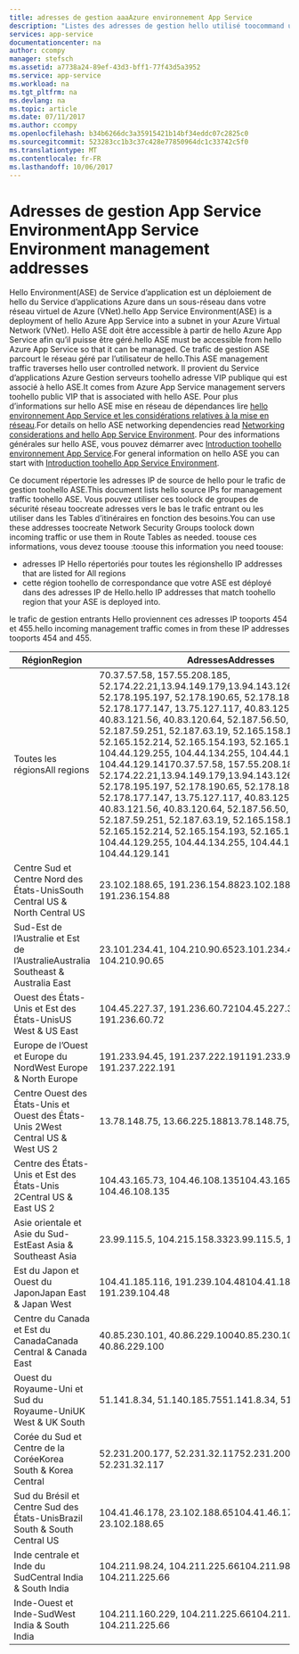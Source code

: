 ```yaml
---
title: adresses de gestion aaaAzure environnement App Service
description: "Listes des adresses de gestion hello utilisé toocommand un environnement App Service"
services: app-service
documentationcenter: na
author: ccompy
manager: stefsch
ms.assetid: a7738a24-89ef-43d3-bff1-77f43d5a3952
ms.service: app-service
ms.workload: na
ms.tgt_pltfrm: na
ms.devlang: na
ms.topic: article
ms.date: 07/11/2017
ms.author: ccompy
ms.openlocfilehash: b34b6266dc3a35915421b14bf34eddc07c2825c0
ms.sourcegitcommit: 523283cc1b3c37c428e77850964dc1c33742c5f0
ms.translationtype: MT
ms.contentlocale: fr-FR
ms.lasthandoff: 10/06/2017
---
```

# <a name="app-service-environment-management-addresses"></a><span data-ttu-id="3c56c-103">Adresses de gestion App Service Environment</span><span class="sxs-lookup"><span data-stu-id="3c56c-103">App Service Environment management addresses</span></span>

<span data-ttu-id="3c56c-104">Hello Environment(ASE) de Service d’application est un déploiement de hello du Service d’applications Azure dans un sous-réseau dans votre réseau virtuel de Azure (VNet).</span><span class="sxs-lookup"><span data-stu-id="3c56c-104">hello App Service Environment(ASE) is a deployment of hello Azure App Service into a subnet in your Azure Virtual Network (VNet).</span></span>  <span data-ttu-id="3c56c-105">Hello ASE doit être accessible à partir de hello Azure App Service afin qu’il puisse être géré.</span><span class="sxs-lookup"><span data-stu-id="3c56c-105">hello ASE must be accessible from hello Azure App Service so that it can be managed.</span></span>  <span data-ttu-id="3c56c-106">Ce trafic de gestion ASE parcourt le réseau géré par l’utilisateur de hello.</span><span class="sxs-lookup"><span data-stu-id="3c56c-106">This ASE management traffic traverses hello user controlled network.</span></span>  <span data-ttu-id="3c56c-107">Il provient du Service d’applications Azure Gestion serveurs toohello adresse VIP publique qui est associé à hello ASE.</span><span class="sxs-lookup"><span data-stu-id="3c56c-107">It comes from Azure App Service management servers toohello public VIP that is associated with hello ASE.</span></span>  <span data-ttu-id="3c56c-108">Pour plus d’informations sur hello ASE mise en réseau de dépendances lire [hello environnement App Service et les considérations relatives à la mise en réseau][networking].</span><span class="sxs-lookup"><span data-stu-id="3c56c-108">For details on hello ASE networking dependencies read [Networking considerations and hello App Service Environment][networking].</span></span>  <span data-ttu-id="3c56c-109">Pour des informations générales sur hello ASE, vous pouvez démarrer avec [Introduction toohello environnement App Service][intro].</span><span class="sxs-lookup"><span data-stu-id="3c56c-109">For general information on hello ASE you can start with [Introduction toohello App Service Environment][intro].</span></span>

<span data-ttu-id="3c56c-110">Ce document répertorie les adresses IP de source de hello pour le trafic de gestion toohello ASE.</span><span class="sxs-lookup"><span data-stu-id="3c56c-110">This document lists hello source IPs for management traffic toohello ASE.</span></span> <span data-ttu-id="3c56c-111">Vous pouvez utiliser ces toolock de groupes de sécurité réseau toocreate adresses vers le bas le trafic entrant ou les utiliser dans les Tables d’itinéraires en fonction des besoins.</span><span class="sxs-lookup"><span data-stu-id="3c56c-111">You can use these addresses toocreate Network Security Groups toolock down incoming traffic or use them in Route Tables as needed.</span></span>  <span data-ttu-id="3c56c-112">toouse ces informations, vous devez toouse :</span><span class="sxs-lookup"><span data-stu-id="3c56c-112">toouse this information you need toouse:</span></span>

* <span data-ttu-id="3c56c-113">adresses IP Hello répertoriés pour toutes les régions</span><span class="sxs-lookup"><span data-stu-id="3c56c-113">hello IP addresses that are listed for All regions</span></span>
* <span data-ttu-id="3c56c-114">cette région toohello de correspondance que votre ASE est déployé dans des adresses IP de Hello.</span><span class="sxs-lookup"><span data-stu-id="3c56c-114">hello IP addresses that match toohello region that your ASE is deployed into.</span></span>

<span data-ttu-id="3c56c-115">le trafic de gestion entrants Hello proviennent ces adresses IP tooports 454 et 455.</span><span class="sxs-lookup"><span data-stu-id="3c56c-115">hello incoming management traffic comes in from these IP addresses tooports 454 and 455.</span></span>

| <span data-ttu-id="3c56c-116">Région</span><span class="sxs-lookup"><span data-stu-id="3c56c-116">Region</span></span> | <span data-ttu-id="3c56c-117">Adresses</span><span class="sxs-lookup"><span data-stu-id="3c56c-117">Addresses</span></span> |
|--------|-----------|
| <span data-ttu-id="3c56c-118">Toutes les régions</span><span class="sxs-lookup"><span data-stu-id="3c56c-118">All regions</span></span> | <span data-ttu-id="3c56c-119">70.37.57.58, 157.55.208.185, 52.174.22.21,13.94.149.179,13.94.143.126,13.94.141.115, 52.178.195.197, 52.178.190.65, 52.178.184.149, 52.178.177.147, 13.75.127.117, 40.83.125.161, 40.83.121.56, 40.83.120.64, 52.187.56.50, 52.187.63.37, 52.187.59.251, 52.187.63.19, 52.165.158.140, 52.165.152.214, 52.165.154.193, 52.165.153.122, 104.44.129.255, 104.44.134.255, 104.44.129.243, 104.44.129.141</span><span class="sxs-lookup"><span data-stu-id="3c56c-119">70.37.57.58, 157.55.208.185, 52.174.22.21,13.94.149.179,13.94.143.126,13.94.141.115, 52.178.195.197, 52.178.190.65, 52.178.184.149, 52.178.177.147, 13.75.127.117, 40.83.125.161, 40.83.121.56, 40.83.120.64, 52.187.56.50, 52.187.63.37, 52.187.59.251, 52.187.63.19, 52.165.158.140, 52.165.152.214, 52.165.154.193, 52.165.153.122, 104.44.129.255, 104.44.134.255, 104.44.129.243, 104.44.129.141</span></span> |
| <span data-ttu-id="3c56c-120">Centre Sud et Centre Nord des États-Unis</span><span class="sxs-lookup"><span data-stu-id="3c56c-120">South Central US & North Central US</span></span> | <span data-ttu-id="3c56c-121">23.102.188.65, 191.236.154.88</span><span class="sxs-lookup"><span data-stu-id="3c56c-121">23.102.188.65, 191.236.154.88</span></span> |
| <span data-ttu-id="3c56c-122">Sud-Est de l’Australie et Est de l’Australie</span><span class="sxs-lookup"><span data-stu-id="3c56c-122">Australia Southeast & Australia East</span></span> | <span data-ttu-id="3c56c-123">23.101.234.41, 104.210.90.65</span><span class="sxs-lookup"><span data-stu-id="3c56c-123">23.101.234.41, 104.210.90.65</span></span> |
| <span data-ttu-id="3c56c-124">Ouest des États-Unis et Est des États-Unis</span><span class="sxs-lookup"><span data-stu-id="3c56c-124">US West & US East</span></span> | <span data-ttu-id="3c56c-125">104.45.227.37, 191.236.60.72</span><span class="sxs-lookup"><span data-stu-id="3c56c-125">104.45.227.37, 191.236.60.72</span></span> |
| <span data-ttu-id="3c56c-126">Europe de l’Ouest et Europe du Nord</span><span class="sxs-lookup"><span data-stu-id="3c56c-126">West Europe & North Europe</span></span> | <span data-ttu-id="3c56c-127">191.233.94.45, 191.237.222.191</span><span class="sxs-lookup"><span data-stu-id="3c56c-127">191.233.94.45, 191.237.222.191</span></span> |
| <span data-ttu-id="3c56c-128">Centre Ouest des États-Unis et Ouest des États-Unis 2</span><span class="sxs-lookup"><span data-stu-id="3c56c-128">West Central US & West US 2</span></span> | <span data-ttu-id="3c56c-129">13.78.148.75, 13.66.225.188</span><span class="sxs-lookup"><span data-stu-id="3c56c-129">13.78.148.75, 13.66.225.188</span></span> |
| <span data-ttu-id="3c56c-130">Centre des États-Unis et Est des États-Unis 2</span><span class="sxs-lookup"><span data-stu-id="3c56c-130">Central US & East US 2</span></span> | <span data-ttu-id="3c56c-131">104.43.165.73, 104.46.108.135</span><span class="sxs-lookup"><span data-stu-id="3c56c-131">104.43.165.73, 104.46.108.135</span></span> |
| <span data-ttu-id="3c56c-132">Asie orientale et Asie du Sud-Est</span><span class="sxs-lookup"><span data-stu-id="3c56c-132">East Asia & Southeast Asia</span></span> | <span data-ttu-id="3c56c-133">23.99.115.5, 104.215.158.33</span><span class="sxs-lookup"><span data-stu-id="3c56c-133">23.99.115.5, 104.215.158.33</span></span> |
| <span data-ttu-id="3c56c-134">Est du Japon et Ouest du Japon</span><span class="sxs-lookup"><span data-stu-id="3c56c-134">Japan East & Japan West</span></span> | <span data-ttu-id="3c56c-135">104.41.185.116, 191.239.104.48</span><span class="sxs-lookup"><span data-stu-id="3c56c-135">104.41.185.116, 191.239.104.48</span></span> |
| <span data-ttu-id="3c56c-136">Centre du Canada et Est du Canada</span><span class="sxs-lookup"><span data-stu-id="3c56c-136">Canada Central & Canada East</span></span> | <span data-ttu-id="3c56c-137">40.85.230.101, 40.86.229.100</span><span class="sxs-lookup"><span data-stu-id="3c56c-137">40.85.230.101, 40.86.229.100</span></span> |
| <span data-ttu-id="3c56c-138">Ouest du Royaume-Uni et Sud du Royaume-Uni</span><span class="sxs-lookup"><span data-stu-id="3c56c-138">UK West & UK South</span></span> | <span data-ttu-id="3c56c-139">51.141.8.34, 51.140.185.75</span><span class="sxs-lookup"><span data-stu-id="3c56c-139">51.141.8.34, 51.140.185.75</span></span> |
| <span data-ttu-id="3c56c-140">Corée du Sud et Centre de la Corée</span><span class="sxs-lookup"><span data-stu-id="3c56c-140">Korea South & Korea Central</span></span> | <span data-ttu-id="3c56c-141">52.231.200.177, 52.231.32.117</span><span class="sxs-lookup"><span data-stu-id="3c56c-141">52.231.200.177, 52.231.32.117</span></span> |
| <span data-ttu-id="3c56c-142">Sud du Brésil et Centre Sud des États-Unis</span><span class="sxs-lookup"><span data-stu-id="3c56c-142">Brazil South & South Central US</span></span>| <span data-ttu-id="3c56c-143">104.41.46.178, 23.102.188.65</span><span class="sxs-lookup"><span data-stu-id="3c56c-143">104.41.46.178, 23.102.188.65</span></span> |
| <span data-ttu-id="3c56c-144">Inde centrale et Inde du Sud</span><span class="sxs-lookup"><span data-stu-id="3c56c-144">Central India & South India</span></span> | <span data-ttu-id="3c56c-145">104.211.98.24, 104.211.225.66</span><span class="sxs-lookup"><span data-stu-id="3c56c-145">104.211.98.24, 104.211.225.66</span></span> |
| <span data-ttu-id="3c56c-146">Inde-Ouest et Inde-Sud</span><span class="sxs-lookup"><span data-stu-id="3c56c-146">West India & South India</span></span> | <span data-ttu-id="3c56c-147">104.211.160.229, 104.211.225.66</span><span class="sxs-lookup"><span data-stu-id="3c56c-147">104.211.160.229, 104.211.225.66</span></span> |


<!-- LINKS -->
[networking]: ./network-info.md
[intro]: ./intro.md
